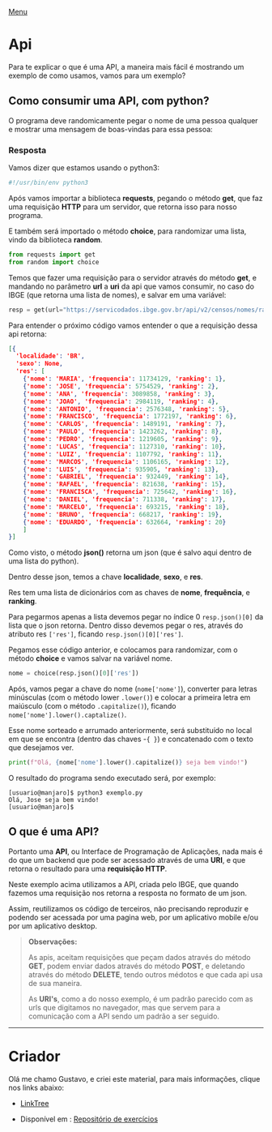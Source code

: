 [Menu](../README.md)

# Api

Para te explicar o que é uma API, a maneira mais fácil é mostrando um exemplo de como usamos, vamos para um exemplo?


## Como consumir uma API, com python?
O programa deve randomicamente pegar o nome de uma pessoa qualquer e mostrar uma mensagem de boas-vindas para essa pessoa:   


### Resposta
Vamos dizer que estamos usando o python3:

```python
#!/usr/bin/env python3
```

Após vamos importar a biblioteca **requests**, pegando o método **get**, que faz uma requisição **HTTP** para um servidor, que retorna isso para nosso programa.

E também será importado o método **choice**, para randomizar uma lista, vindo da biblioteca **random**.

```python
from requests import get
from random import choice

```

Temos que fazer uma requisição para o servidor através do método **get**, e mandando no parâmetro **url** a **uri** da api que vamos consumir, no caso do IBGE (que retorna uma lista de nomes), e salvar em uma variável:

```python
resp = get(url="https://servicodados.ibge.gov.br/api/v2/censos/nomes/ranking")
```

Para entender o próximo código vamos entender o que a requisição dessa api retorna:

```json
[{
  'localidade': 'BR',
  'sexo': None,
  'res': [
    {'nome': 'MARIA', 'frequencia': 11734129, 'ranking': 1},  
    {'nome': 'JOSE', 'frequencia': 5754529, 'ranking': 2},
    {'nome': 'ANA', 'frequencia': 3089858, 'ranking': 3},
    {'nome': 'JOAO', 'frequencia': 2984119, 'ranking': 4},
    {'nome': 'ANTONIO', 'frequencia': 2576348, 'ranking': 5},
    {'nome': 'FRANCISCO', 'frequencia': 1772197, 'ranking': 6},
    {'nome': 'CARLOS', 'frequencia': 1489191, 'ranking': 7},
    {'nome': 'PAULO', 'frequencia': 1423262, 'ranking': 8},
    {'nome': 'PEDRO', 'frequencia': 1219605, 'ranking': 9},
    {'nome': 'LUCAS', 'frequencia': 1127310, 'ranking': 10},
    {'nome': 'LUIZ', 'frequencia': 1107792, 'ranking': 11},
    {'nome': 'MARCOS', 'frequencia': 1106165, 'ranking': 12},
    {'nome': 'LUIS', 'frequencia': 935905, 'ranking': 13},
    {'nome': 'GABRIEL', 'frequencia': 932449, 'ranking': 14},
    {'nome': 'RAFAEL', 'frequencia': 821638, 'ranking': 15},
    {'nome': 'FRANCISCA', 'frequencia': 725642, 'ranking': 16},
    {'nome': 'DANIEL', 'frequencia': 711338, 'ranking': 17},
    {'nome': 'MARCELO', 'frequencia': 693215, 'ranking': 18},
    {'nome': 'BRUNO', 'frequencia': 668217, 'ranking': 19},
    {'nome': 'EDUARDO', 'frequencia': 632664, 'ranking': 20}
    ]
}]
```

Como visto, o método **json()** retorna um json (que é salvo aqui dentro de uma lista do python).

Dentro desse json, temos a chave **localidade**, **sexo**, e **res**.

Res tem uma lista de dicionários com as chaves de **nome**, **frequência**, e **ranking**.

Para pegarmos apenas a lista devemos pegar no índice 0 ```resp.json()[0]``` da lista que o json retorna. Dentro disso devemos pegar o res, através do atributo res ```['res']```, ficando ```resp.json()[0]['res']```.

Pegamos esse código anterior, e colocamos para randomizar, com o método **choice** e vamos salvar na variável nome.

```python
nome = choice(resp.json()[0]['res'])
```

Após, vamos pegar a chave do nome (```nome['nome']```), converter para letras minúsculas (com o método lower ```.lower()```) e colocar a primeira letra em maiúsculo (com o método ```.capitalize()```), ficando ```nome['nome'].lower().captalize()```.

Esse nome sorteado e arrumado anteriormente, será substituído no local em que se encontra (dentro das chaves -```{ }```) e concatenado com o texto que desejamos ver.

```python
print(f"Olá, {nome['nome'].lower().capitalize()} seja bem vindo!")
```

O resultado do programa sendo executado será, por exemplo:
```text
[usuario@manjaro]$ python3 exemplo.py
Olá, Jose seja bem vindo!
[usuario@manjaro]$
```

## O que é uma API?

Portanto uma **API**, ou Interface de Programação de Aplicações, nada mais é do que um backend que pode ser acessado através de uma **URI**, e que retorna o resultado para uma **requisição HTTP**.

Neste exemplo acima utilizamos a API, criada pelo IBGE, que quando fazemos uma requisição nos retorna a resposta no formato de um json.

Assim, reutilizamos os código de terceiros, não precisando reproduzir e podendo ser acessada por uma pagina web, por um aplicativo mobile e/ou  por um aplicativo desktop.


> **Observações:**
>
>  As apis, aceitam requisições que peçam dados através do método **GET**, podem enviar dados através do método **POST**, e deletando através do método **DELETE**, tendo outros médotos e que cada api usa de sua maneira.
>
> As **URI's**, como a do nosso exemplo, é um padrão parecido com as urls que digitamos no navegador, mas que servem para a comunicação com a API sendo um padrão a ser seguido.

***

# Criador
Olá me chamo Gustavo, e criei este material, para mais informações, clique nos links abaixo:

* [LinkTree](https://www.linktree.com.br/gusleaooliveira)


* Disponível em : [Repositório de exercícios](https://github.com/gusleaooliveira/materialEstudo)
